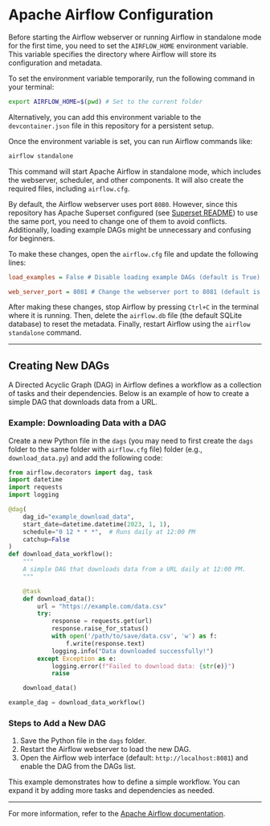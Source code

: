 # Apache Airflow Configuration

Before starting the Airflow webserver or running Airflow in standalone mode for the first time, you need to set the `AIRFLOW_HOME` environment variable. This variable specifies the directory where Airflow will store its configuration and metadata.

To set the environment variable temporarily, run the following command in your terminal:

```bash
export AIRFLOW_HOME=$(pwd) # Set to the current folder
```

Alternatively, you can add this environment variable to the `devcontainer.json` file in this repository for a persistent setup.

Once the environment variable is set, you can run Airflow commands like:

```bash
airflow standalone
```

This command will start Apache Airflow in standalone mode, which includes the webserver, scheduler, and other components. It will also create the required files, including `airflow.cfg`. 

By default, the Airflow webserver uses port `8080`. However, since this repository has Apache Superset configured (see [Superset README](../superset_build/README.md)) to use the same port, you need to change one of them to avoid conflicts. Additionally, loading example DAGs might be unnecessary and confusing for beginners.

To make these changes, open the `airflow.cfg` file and update the following lines:

```ini
load_examples = False # Disable loading example DAGs (default is True)

web_server_port = 8081 # Change the webserver port to 8081 (default is 8080)
```

After making these changes, stop Airflow by pressing `Ctrl+C` in the terminal where it is running. Then, delete the `airflow.db` file (the default SQLite database) to reset the metadata. Finally, restart Airflow using the `airflow standalone` command.

---

## Creating New DAGs

A Directed Acyclic Graph (DAG) in Airflow defines a workflow as a collection of tasks and their dependencies. Below is an example of how to create a simple DAG that downloads data from a URL.

### Example: Downloading Data with a DAG

Create a new Python file in the `dags` (you may need to first create the `dags` folder to the same folder with `airflow.cfg` file) folder (e.g., `download_data.py`) and add the following code:

```python
from airflow.decorators import dag, task
import datetime
import requests
import logging

@dag(
    dag_id="example_download_data",
    start_date=datetime.datetime(2023, 1, 1),
    schedule="0 12 * * *",  # Runs daily at 12:00 PM
    catchup=False
)
def download_data_workflow():
    """
    A simple DAG that downloads data from a URL daily at 12:00 PM.
    """

    @task
    def download_data():
        url = "https://example.com/data.csv"
        try:
            response = requests.get(url)
            response.raise_for_status()
            with open('/path/to/save/data.csv', 'w') as f:
                f.write(response.text)
            logging.info("Data downloaded successfully!")
        except Exception as e:
            logging.error(f"Failed to download data: {str(e)}")
            raise

    download_data()

example_dag = download_data_workflow()
```

### Steps to Add a New DAG

1. Save the Python file in the `dags` folder.
2. Restart the Airflow webserver to load the new DAG.
3. Open the Airflow web interface (default: `http://localhost:8081`) and enable the DAG from the DAGs list.

This example demonstrates how to define a simple workflow. You can expand it by adding more tasks and dependencies as needed.

---

For more information, refer to the [Apache Airflow documentation](https://airflow.apache.org/docs/).
